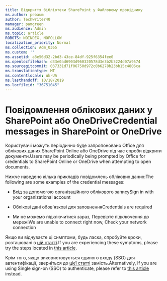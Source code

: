 ```yaml
---
title: Відкриття бібліотеки SharePoint у Файловому провіднику
ms.author: pebaum
author: Techwriter40
manager: pamgreen
ms.audience: Admin
ms.topic: article
ROBOTS: NOINDEX, NOFOLLOW
localization_priority: Normal
ms.collection: Adm_O365
ms.custom: ''
ms.assetid: a8e56d32-2bd3-43ce-84df-925f6354fee0
ms.openlocfilehash: d33e0ad6903d960320578d3e3b2b5224d07a9574
ms.sourcegitcommit: 037331d71f06750d972c0b6278b23bb15c4806ca
ms.translationtype: MT
ms.contentlocale: uk-UA
ms.lasthandoff: 10/18/2019
ms.locfileid: "36751045"
---
```

# <a name="credential-messages-in-sharepoint-or-onedrive"></a><span data-ttu-id="732f3-102">Повідомлення облікових даних у SharePoint або OneDrive</span><span class="sxs-lookup"><span data-stu-id="732f3-102">Credential messages in SharePoint or OneDrive</span></span>

<span data-ttu-id="732f3-103">Користувачі можуть періодично буде запропоновано Office для облікових даних SharePoint Online або OneDrive під час спроби відкрити документи.</span><span class="sxs-lookup"><span data-stu-id="732f3-103">Users may be periodically being prompted by Office for credentials to SharePoint Online or OneDrive when attempting to open documents.</span></span>

<span data-ttu-id="732f3-104">Нижче наведено кілька прикладів повідомлень облікових даних:</span><span class="sxs-lookup"><span data-stu-id="732f3-104">The following are some examples of the credential messages:</span></span>

- <span data-ttu-id="732f3-105">Вхід за допомогою організаційного облікового запису</span><span class="sxs-lookup"><span data-stu-id="732f3-105">Sign in with your organizational account</span></span>

- <span data-ttu-id="732f3-106">Облікові дані обов'язкові для заповнення</span><span class="sxs-lookup"><span data-stu-id="732f3-106">Credentials are required</span></span>

- <span data-ttu-id="732f3-107">Ми не можемо підключитися зараз, Перевірте підключення до мережі</span><span class="sxs-lookup"><span data-stu-id="732f3-107">We are unable to connect right now, Check your network connection</span></span>

<span data-ttu-id="732f3-108">Якщо ви відчуваєте ці симптоми, будь ласка, спробуйте кроки, розташовані в [цій статті](https://support.microsoft.com/help/2913639/office-applications-periodically-prompt-for-credentials-to-sharepoint).</span><span class="sxs-lookup"><span data-stu-id="732f3-108">If you are experiencing these symptoms, please try the steps located in [this article](https://support.microsoft.com/help/2913639/office-applications-periodically-prompt-for-credentials-to-sharepoint).</span></span>

<span data-ttu-id="732f3-109">Крім того, якщо використовується єдиного входу (SSO) для автентифікації, зверніться до [цієї статті](https://support.microsoft.com/help/4025962/cant-sign-in-after-update-to-office-2016-build-16-0-7967-on-windows-10) замість.</span><span class="sxs-lookup"><span data-stu-id="732f3-109">Alternatively, If you are using Single sign-on (SSO) to authenticate, please refer to [this article](https://support.microsoft.com/help/4025962/cant-sign-in-after-update-to-office-2016-build-16-0-7967-on-windows-10) instead.</span></span>

